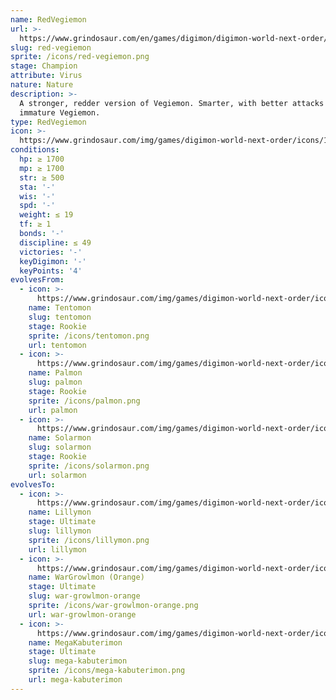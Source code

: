 ```yaml
---
name: RedVegiemon
url: >-
  https://www.grindosaur.com/en/games/digimon/digimon-world-next-order/digimon/103-red-vegiemon
slug: red-vegiemon
sprite: /icons/red-vegiemon.png
stage: Champion
attribute: Virus
nature: Nature
description: >-
  A stronger, redder version of Vegiemon. Smarter, with better attacks than the
  immature Vegiemon.
type: RedVegiemon
icon: >-
  https://www.grindosaur.com/img/games/digimon-world-next-order/icons/103-redvegiemon-icon.png
conditions:
  hp: ≥ 1700
  mp: ≥ 1700
  str: ≥ 500
  sta: '-'
  wis: '-'
  spd: '-'
  weight: ≤ 19
  tf: ≥ 1
  bonds: '-'
  discipline: ≤ 49
  victories: '-'
  keyDigimon: '-'
  keyPoints: '4'
evolvesFrom:
  - icon: >-
      https://www.grindosaur.com/img/games/digimon-world-next-order/icons/27-tentomon-icon-small.png
    name: Tentomon
    slug: tentomon
    stage: Rookie
    sprite: /icons/tentomon.png
    url: tentomon
  - icon: >-
      https://www.grindosaur.com/img/games/digimon-world-next-order/icons/29-palmon-icon-small.png
    name: Palmon
    slug: palmon
    stage: Rookie
    sprite: /icons/palmon.png
    url: palmon
  - icon: >-
      https://www.grindosaur.com/img/games/digimon-world-next-order/icons/53-solarmon-icon-small.png
    name: Solarmon
    slug: solarmon
    stage: Rookie
    sprite: /icons/solarmon.png
    url: solarmon
evolvesTo:
  - icon: >-
      https://www.grindosaur.com/img/games/digimon-world-next-order/icons/118-lillymon-icon-small.png
    name: Lillymon
    stage: Ultimate
    slug: lillymon
    sprite: /icons/lillymon.png
    url: lillymon
  - icon: >-
      https://www.grindosaur.com/img/games/digimon-world-next-order/icons/146-wargrowlmon-orange-icon-small.png
    name: WarGrowlmon (Orange)
    stage: Ultimate
    slug: war-growlmon-orange
    sprite: /icons/war-growlmon-orange.png
    url: war-growlmon-orange
  - icon: >-
      https://www.grindosaur.com/img/games/digimon-world-next-order/icons/116-megakabuterimon-icon-small.png
    name: MegaKabuterimon
    stage: Ultimate
    slug: mega-kabuterimon
    sprite: /icons/mega-kabuterimon.png
    url: mega-kabuterimon
---
```


